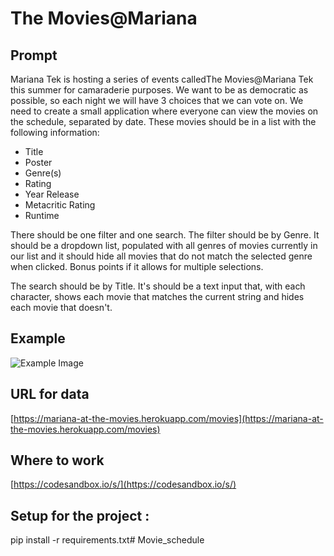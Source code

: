 # The Movies@Mariana

## Prompt

Mariana Tek is hosting a series of events calledThe Movies@Mariana Tek this summer for camaraderie purposes. We want to be as democratic as possible, so each night we will have 3 choices that we can vote on. We need to create a small application where everyone can view the movies on the schedule, separated by date. These movies should be in a list with the following information:

- Title
- Poster
- Genre(s)
- Rating
- Year Release
- Metacritic Rating
- Runtime

There should be one filter and one search. The filter should be by Genre. It should be a dropdown list, populated with all genres of movies currently in our list and it should hide all movies that do not match the selected genre when clicked. Bonus points if it allows for multiple selections.

The search should be by Title. It's should be a text input that, with each character, shows each movie that matches the current string and hides each movie that doesn't.

## Example

![Example Image](https://d1jfzjx68gj8xs.cloudfront.net/items/3q0I2N250A3m32321y2O/Screen%20Shot%202019-06-20%20at%206.44.02%20PM.png)

## URL for data

[https://mariana-at-the-movies.herokuapp.com/movies](https://mariana-at-the-movies.herokuapp.com/movies)

## Where to work

[https://codesandbox.io/s/](https://codesandbox.io/s/)


## Setup for the project :

pip install -r requirements.txt# Movie_schedule
